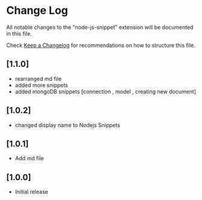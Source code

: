 # Change Log

All notable changes to the "node-js-snippet" extension will be documented in this file.

Check [Keep a Changelog](http://keepachangelog.com/) for recommendations on how to structure this file.

## [1.1.0]

- rearranged md file
- added more snippets
- added mongoDB snippets [connection , model , creating new document]

## [1.0.2]

- changed display name to Nodejs Snippets

## [1.0.1]

- Add md file

## [1.0.0]

- Initial release

